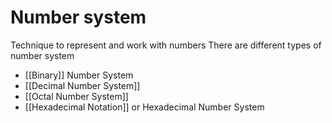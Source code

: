 # Number system
Technique to represent and work with numbers
There are different types of number system
- [[Binary]] Number System
- [[Decimal Number System]]
- [[Octal Number System]]
- [[Hexadecimal Notation]] or Hexadecimal Number System


